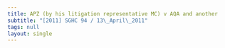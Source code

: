 ```yaml
---
title: APZ (by his litigation representative MC) v AQA and another
subtitle: "[2011] SGHC 94 / 13\_April\_2011"
tags: null
layout: single
---
```


